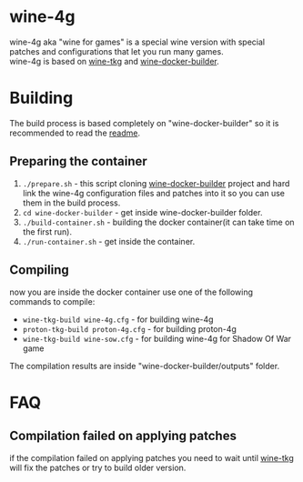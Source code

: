 # wine-4g
wine-4g aka "wine for games" is a special wine version with special patches and configurations that let you run many games.  
wine-4g is based on [wine-tkg](https://github.com/Frogging-Family/wine-tkg-git) and [wine-docker-builder](https://github.com/codehungers/wine-docker-builder).

# Building
The build process is based completely on "wine-docker-builder" so it is recommended to read the [readme](https://github.com/codehungers/wine-docker-builder#readme).

## Preparing the container
1. `./prepare.sh` - this script cloning [wine-docker-builder](https://github.com/codehungers/wine-docker-builder) project and hard link the wine-4g configuration files and patches into it so you can use them in the build process.
2. `cd wine-docker-builder` - get inside wine-docker-builder folder.
3. `./build-container.sh` - building the docker container(it can take time on the first run).
4. `./run-container.sh` - get inside the container.
## Compiling
now you are inside the docker container use one of the following commands to compile:
- `wine-tkg-build wine-4g.cfg` - for building wine-4g
- `proton-tkg-build proton-4g.cfg` - for building proton-4g
- `wine-tkg-build wine-sow.cfg` - for building wine-4g for Shadow Of War game

The compilation results are inside "wine-docker-builder/outputs" folder.
# FAQ
## Compilation failed on applying patches
if the compilation failed on applying patches you need to wait until [wine-tkg](https://github.com/Frogging-Family/wine-tkg-git) will fix the patches or try to build older version.